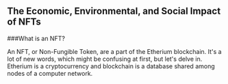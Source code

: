 ## The Economic, Environmental, and Social Impact of NFTs

###What is an NFT?

An NFT, or Non-Fungible Token, are a part of the Etherium blockchain. It's a lot
of new words, which might be confusing at first, but let's delve in. Etherium
is a cryptocurrency and blockchain is a database shared among nodes of a computer
network.